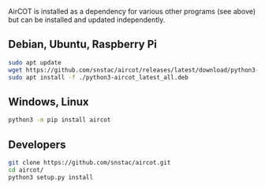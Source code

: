 AirCOT is installed as a dependency for various other programs (see above) but can be installed and updated
independently.

## Debian, Ubuntu, Raspberry Pi

```sh linenums="1"
sudo apt update
wget https://github.com/snstac/aircot/releases/latest/download/python3-aircot_latest_all.deb
sudo apt install -f ./python3-aircot_latest_all.deb
```

## Windows, Linux

```sh
python3 -m pip install aircot
```

## Developers

```sh linenums="1"
git clone https://github.com/snstac/aircot.git
cd aircot/
python3 setup.py install
```
